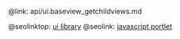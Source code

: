 @link: api/ui.baseview_getchildviews.md

@seolinktop: [ui library](https://webix.com)
@seolink: [javascript portlet](https://webix.com/widget/portlet/)